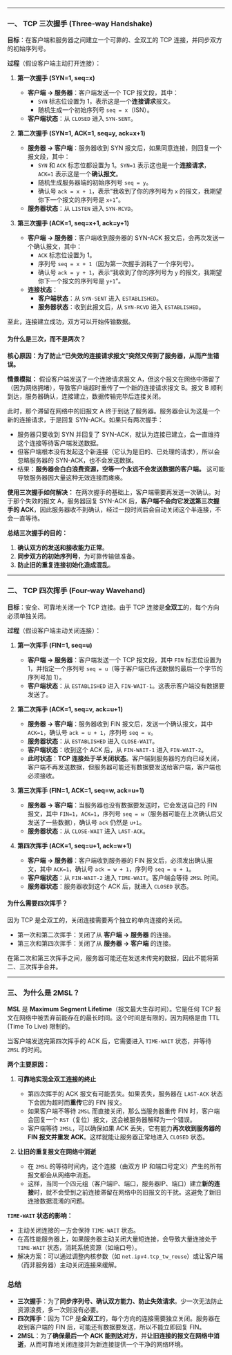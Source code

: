 
---

### 一、 TCP 三次握手 (Three-way Handshake)

**目标**：在客户端和服务器之间建立一个可靠的、全双工的 TCP 连接，并同步双方的初始序列号。

**过程**（假设客户端主动打开连接）：

1.  **第一次握手 (SYN=1, seq=x)**
    *   **客户端 -> 服务器**：客户端发送一个 TCP 报文段，其中：
        *   `SYN` 标志位设置为 1，表示这是一个**连接请求**报文。
        *   随机生成一个初始序列号 `seq = x`（ISN）。
    *   **客户端状态**：从 `CLOSED` 进入 `SYN-SENT`。

2.  **第二次握手 (SYN=1, ACK=1, seq=y, ack=x+1)**
    *   **服务器 -> 客户端**：服务器收到 SYN 报文后，如果同意连接，则回复一个报文段，其中：
        *   `SYN` 和 `ACK` 标志位都设置为 1。`SYN=1` 表示这也是一个**连接请求**，`ACK=1` 表示这是一个**确认报文**。
        *   随机生成服务器端的初始序列号 `seq = y`。
        *   确认号 `ack = x + 1`，表示“我收到了你的序列号为 `x` 的报文，我期望你下一个报文的序列号是 `x+1`”。
    *   **服务器状态**：从 `LISTEN` 进入 `SYN-RCVD`。

3.  **第三次握手 (ACK=1, seq=x+1, ack=y+1)**
    *   **客户端 -> 服务器**：客户端收到服务器的 SYN-ACK 报文后，会再次发送一个确认报文，其中：
        *   `ACK` 标志位设置为 1。
        *   序列号 `seq = x + 1`（因为第一次握手消耗了一个序列号）。
        *   确认号 `ack = y + 1`，表示“我收到了你的序列号为 `y` 的报文，我期望你下一个报文的序列号是 `y+1`”。
    *   **连接状态**：
        *   **客户端状态**：从 `SYN-SENT` 进入 `ESTABLISHED`。
        *   **服务器状态**：收到此报文后，从 `SYN-RCVD` 进入 `ESTABLISHED`。

至此，连接建立成功，双方可以开始传输数据。

#### **为什么是三次，而不是两次？**

**核心原因：为了防止“已失效的连接请求报文”突然又传到了服务器，从而产生错误。**

**情景模拟：**
假设客户端发送了一个连接请求报文 A，但这个报文在网络中滞留了（因为网络拥堵），导致客户端超时重传了一个新的连接请求报文 B。报文 B 顺利到达，服务器确认，连接建立，数据传输完毕后连接关闭。

此时，那个滞留在网络中的旧报文 A 终于到达了服务器。服务器会认为这是一个新的连接请求，于是回复 SYN-ACK。如果只有两次握手：

*   服务器只要收到 SYN 并回复了 SYN-ACK，就认为连接已建立，会一直维持这个连接等待客户端发送数据。
*   但客户端根本没有发起这个新连接（它认为是旧的、已处理的请求），所以会忽略服务器的 SYN-ACK，也不会发送数据。
*   结果：**服务器会白白浪费资源，空等一个永远不会发送数据的客户端。** 这可能导致服务器因大量这种无效连接而瘫痪。

**使用三次握手如何解决：**
在两次握手的基础上，客户端需要再发送一次确认。对于那个失效的报文 A，服务器回复 SYN-ACK 后，**客户端不会向它发送第三次握手的 ACK**，因此服务器收不到确认，经过一段时间后会自动关闭这个半连接，不会一直等待。

**总结三次握手的目的：**
1.  **确认双方的发送和接收能力正常**。
2.  **同步双方的初始序列号**，为可靠传输做准备。
3.  **防止旧的重复连接初始化造成混乱**。

---

### 二、 TCP 四次挥手 (Four-way Wavehand)

**目标**：安全、可靠地关闭一个 TCP 连接。由于 TCP 连接是**全双工**的，每个方向必须单独关闭。

**过程**（假设客户端主动关闭连接）：

1.  **第一次挥手 (FIN=1, seq=u)**
    *   **客户端 -> 服务器**：客户端发送一个 TCP 报文段，其中 `FIN` 标志位设置为 1，并指定一个序列号 `seq = u`（等于客户端已传送数据的最后一个字节的序列号加 1）。
    *   **客户端状态**：从 `ESTABLISHED` 进入 `FIN-WAIT-1`。这表示客户端没有数据要发送了。

2.  **第二次挥手 (ACK=1, seq=v, ack=u+1)**
    *   **服务器 -> 客户端**：服务器收到 FIN 报文后，发送一个确认报文，其中 `ACK=1`，确认号 `ack = u + 1`，序列号 `seq = v`。
    *   **服务器状态**：从 `ESTABLISHED` 进入 `CLOSE-WAIT`。
    *   **客户端状态**：收到这个 ACK 后，从 `FIN-WAIT-1` 进入 `FIN-WAIT-2`。
    *   **此时状态**：**TCP 连接处于半关闭状态**。客户端到服务器的方向已经关闭，客户端不再发送数据，但服务器可能还有数据要发送给客户端，客户端也必须接收。

3.  **第三次挥手 (FIN=1, ACK=1, seq=w, ack=u+1)**
    *   **服务器 -> 客户端**：当服务器也没有数据要发送时，它会发送自己的 FIN 报文，其中 `FIN=1`，`ACK=1`，序列号 `seq = w`（服务器可能在上次确认后又发送了一些数据），确认号 `ack` 仍然是 `u+1`。
    *   **服务器状态**：从 `CLOSE-WAIT` 进入 `LAST-ACK`。

4.  **第四次挥手 (ACK=1, seq=u+1, ack=w+1)**
    *   **客户端 -> 服务器**：客户端收到服务器的 FIN 报文后，必须发出确认报文，其中 `ACK=1`，确认号 `ack = w + 1`，序列号 `seq = u + 1`。
    *   **客户端状态**：从 `FIN-WAIT-2` 进入 `TIME-WAIT`。客户端会等待 `2MSL` 时间。
    *   **服务器状态**：服务器收到这个 ACK 后，就进入 `CLOSED` 状态。

#### **为什么需要四次挥手？**

因为 TCP 是全双工的，关闭连接需要两个独立的单向连接的关闭。
*   第一次和第二次挥手：关闭了从 **客户端 -> 服务器** 的连接。
*   第三次和第四次挥手：关闭了从 **服务器 -> 客户端** 的连接。

在第二次和第三次挥手之间，服务器可能还在发送未传完的数据，因此不能将第二、三次挥手合并。

---

### 三、 为什么是 2MSL？

**MSL** 是 **Maximum Segment Lifetime**（报文最大生存时间）。它是任何 TCP 报文在网络中被丢弃前能存在的最长时间。这个时间是有限的，因为网络是由 TTL (Time To Live) 限制的。

当客户端发送完第四次挥手的 ACK 后，它需要进入 `TIME-WAIT` 状态，并等待 `2MSL` 的时间。

**两个主要原因：**

1.  **可靠地实现全双工连接的终止**
    *   第四次挥手的 ACK 报文有可能丢失。如果丢失，服务器在 `LAST-ACK` 状态下会因为超时而**重传**它的 FIN 报文。
    *   如果客户端不等待 `2MSL` 而直接关闭，那么当服务器重传 FIN 时，客户端会回复一个 `RST`（复位）报文，这会被服务器解释为一个错误。
    *   客户端等待 `2MSL`，可以确保如果 ACK 丢失，它有能力**再次收到服务器的 FIN 报文并重发 ACK**。这样就能让服务器正常地进入 `CLOSED` 状态。

2.  **让旧的重复报文在网络中消逝**
    *   在 `2MSL` 的等待时间内，这个连接（由双方 IP 和端口号定义）产生的所有报文都会从网络中消逝。
    *   这样，当同一个四元组（客户端IP、端口，服务器IP、端口）建立**新的连接**时，就不会受到之前连接滞留在网络中的旧报文的干扰。这避免了新旧连接数据混淆的问题。

**`TIME-WAIT` 状态的影响：**
*   主动关闭连接的一方会保持 `TIME-WAIT` 状态。
*   在高性能服务器上，如果服务器主动关闭大量短连接，会导致大量连接处于 `TIME-WAIT` 状态，消耗系统资源（如端口号）。
*   解决方案：可以通过调整内核参数（如 `net.ipv4.tcp_tw_reuse`）或让客户端（而非服务器）主动关闭连接来缓解。

### 总结

*   **三次握手**：为了**同步序列号、确认双方能力、防止失效请求**。少一次无法防止资源浪费，多一次则没有必要。
*   **四次挥手**：因为 TCP 是**全双工**的，每个方向的连接需要独立关闭。服务器在收到客户端的 FIN 后，可能还有数据要发送，所以不能立即回复 FIN。
*   **2MSL**：为了**确保最后一个 ACK 能到达对方**，并**让旧连接的报文在网络中消逝**，从而可靠地关闭连接并为新连接提供一个干净的网络环境。